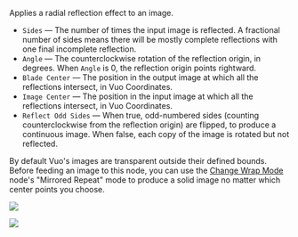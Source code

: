 Applies a radial reflection effect to an image.

   - `Sides` — The number of times the input image is reflected.  A fractional number of sides means there will be mostly complete reflections with one final incomplete reflection.
   - `Angle` — The counterclockwise rotation of the reflection origin, in degrees.  When `Angle` is 0, the reflection origin points rightward.
   - `Blade Center` — The position in the output image at which all the reflections intersect, in Vuo Coordinates.
   - `Image Center` — The position in the input image at which all the reflections intersect, in Vuo Coordinates.
   - `Reflect Odd Sides` — When true, odd-numbered sides (counting counterclockwise from the reflection origin) are flipped, to produce a continuous image.  When false, each copy of the image is rotated but not reflected.

By default Vuo's images are transparent outside their defined bounds.  Before feeding an image to this node, you can use the [Change Wrap Mode](vuo-node://vuo.image.wrapMode) node's "Mirrored Repeat" mode to produce a solid image no matter which center points you choose.

![](mountains.png)

![](kaleidoscope.png)
